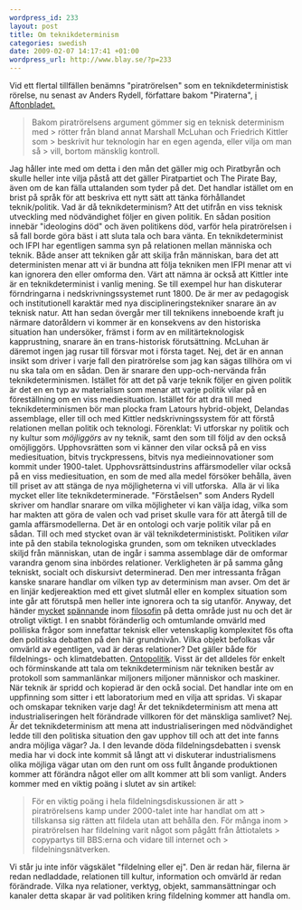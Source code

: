 ```yaml
--- 
wordpress_id: 233 
layout: post
title: Om teknikdeterminism 
categories: swedish 
date: 2009-02-07 14:17:41 +01:00 
wordpress_url: http://www.blay.se/?p=233 
---
```


Vid ett flertal tillfällen benämns "piratrörelsen" som en teknikdeterministisk rörelse, nu senast av Anders Rydell, författare bakom "Piraterna", [i Aftonbladet.](http://www.aftonbladet.se/kultur/article4349155.ab)

> Bakom piratrörelsens argument gömmer sig en teknisk determinism med > rötter från bland annat Marshall McLuhan och Friedrich Kittler som > beskrivit hur teknologin har en egen agenda, eller vilja om man så > vill, bortom mänsklig kontroll.

Jag håller inte med om detta i den mån det gäller mig och Piratbyrån och skulle heller inte vilja påstå att det gäller Piratpartiet och The Pirate Bay, även om de kan fälla uttalanden som tyder på det. Det handlar istället om en brist på språk för att beskriva ett nytt sätt att tänka förhållandet teknik/politik. Vad är då teknikdeterminism? Att det utifrån en viss teknisk utveckling med nödvändighet följer en given politik. En sådan position innebär "ideologins död" och även politikens död, varför hela piratrörelsen i så fall borde göra bäst i att sluta tala och bara vänta. En teknikdeterminist och IFPI har egentligen samma syn på relationen mellan människa och teknik. Både anser att tekniken går att skilja från människan, bara det att deterministen menar att vi är bundna att följa tekniken men IFPI menar att vi kan ignorera den eller omforma den. Värt att nämna är också att Kittler inte är en teknikdeterminist i vanlig mening. Se till exempel hur han diskuterar förndringarna i nedskrivningssystemet runt 1800. De är mer av pedagogisk och institutionell karaktär med nya disciplineringstekniker snarare än av teknisk natur. Att han sedan övergår mer till teknikens inneboende kraft ju närmare datoråldern vi kommer är en konsekvens av den historiska situation han undersöker, främst i form av en militärteknologisk kapprustning, snarare än en trans-historisk förutsättning. McLuhan är däremot ingen jag rusar till försvar mot i första taget. Nej, det är en annan insikt som driver i varje fall den piratrörelse som jag kan sägas tillhöra om vi nu ska tala om en sådan. Den är snarare den upp-och-nervända från teknikdeterminismen. Istället för att det på varje teknik följer en given politik är det en en typ av materialism som menar att varje politik vilar på en föreställning om en viss mediesituation. Istället för att dra till med teknikdeterminismen bör man plocka fram Latours hybrid-objekt, Delandas assemblage, eller till och med Kittler nedskrivningssystem för att förstå relationen mellan politik och teknologi. Förenklat: Vi utforskar ny politik och ny kultur som *möjliggörs* av ny teknik, samt den som till följd av den också omöjliggörs. Upphovsrätten som vi känner den vilar också på en viss mediesituation, bitvis tryckpressens, bitvis nya medieinnovationer som kommit under 1900-talet. Upphovsrättsindustrins affärsmodeller vilar också på en viss mediesituation, en som de med alla medel försöker behålla, även till priset av att stänga de nya möjligheterna vi vill utforska.  Alla är vi lika mycket eller lite teknikdeterminerade. "Förståelsen" som Anders Rydell skriver om handlar snarare om vilka möjligheter vi kan välja idag, vilka som har makten att göra de valen och vad priset skulle vara för att återgå till de gamla affärsmodellerna. Det är en ontologi och varje politik vilar på en sådan. Till och med stycket ovan är väl teknikdeterministiskt. Politiken *vilar* inte på den stabila teknologiska grunden, som om tekniken utvecklades skiljd från människan, utan de ingår i samma assemblage där de omformar varandra genom sina inbördes relationer. Verkligheten är på samma gång tekniskt, socialt och diskursivt determinerad. Den mer intressanta frågan kanske snarare handlar om vilken typ av determinism man avser. Om det är en linjär kedjereaktion med ett givet slutmål eller en komplex situation som inte går att förutspå men heller inte ignorera och ta sig utanför. Anyway, det händer [mycket](http://www.t0.or.at/delanda/delanda.htm#_jmp0_) [spännande](http://doctorzamalek.wordpress.com/) inom [filosofin](http://larvalsubjects.wordpress.com) på detta område just nu och det är otroligt viktigt. I en snabbt föränderlig och omtumlande omvärld med poliliska frågor som innefattar teknisk eller vetenskaplig komplexitet fös ofta den politiska debatten på den här grundnivån. Vilka objekt befolkas vår omvärld av egentligen, vad är deras relationer? Det gäller både för fildelnings- och klimatdebatten. [Ontopolitik](http://christopherkullenberg.se/?p=386). Visst är det alldeles för enkelt och förminskande att tala om teknikdeterminism när tekniken består av protokoll som sammanlänkar miljoners miljoner människor och maskiner. När teknik är spridd och kopierad är den ockå social. Det handlar inte om en uppfinning som sitter i ett laboratorium med en vilja att spridas. Vi skapar och omskapar tekniken varje dag! Är det teknikdeterminism att mena att industrialiseringen helt förändrade villkoren för det mänskliga samlivet? Nej. Är det teknikdeterminism att mena att industrialiseringen med nödvändighet ledde till den politiska situation den gav upphov till och att det inte fanns andra möjliga vägar? Ja. I den levande döda fildelningsdebatten i svensk media har vi dock inte kommit så långt att vi diskuterar industrialismens olika möjliga vägar utan om den runt om oss fullt ångande produktionen kommer att förändra något eller om allt kommer att bli som vanligt. Anders kommer med en viktig poäng i slutet av sin artikel:

> För en viktig poäng i hela fildelningsdiskussionen är att > piratrörelsens kamp under 2000-talet inte har handlat om att > tillskansa sig rätten att fildela utan att behålla den. För många inom > piratrörelsen har fildelning varit något som pågått från åttiotalets > copypartys till BBS:erna och vidare till internet och > fildelningsnätverken.

Vi står ju inte inför vägskälet "fildelning eller ej". Den är redan här, filerna är redan nedladdade, relationen till kultur, information och omvärld är redan förändrade. Vilka nya relationer, verktyg, objekt, sammansättningar och kanaler detta skapar är vad politiken kring fildelning kommer att handla om. 